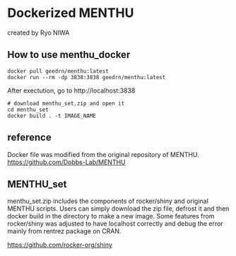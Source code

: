 # Dockerized MENTHU
created by Ryo NIWA

## How to use menthu_docker
```bash=
docker pull geedrn/menthu:latest
docker run --rm -dp 3838:3838 geedrn/menthu:latest
```
After exectution, go to http://localhost:3838

```bash=
# download menthu_set.zip and open it
cd menthu_set
docker build . -t IMAGE_NAME
```

## reference
Docker file was modified from the original repository of MENTHU.
https://github.com/Dobbs-Lab/MENTHU

## MENTHU_set
menthu_set.zip includes the components of rocker/shiny and original MENTHU scripts.
Users can simply download the zip file, defrost it and then docker build in the directory to make a new image.
Some features from rocker/shiny was adjusted to have localhost correctly and debug the error mainly from rentrez package on CRAN.

https://github.com/rocker-org/shiny
